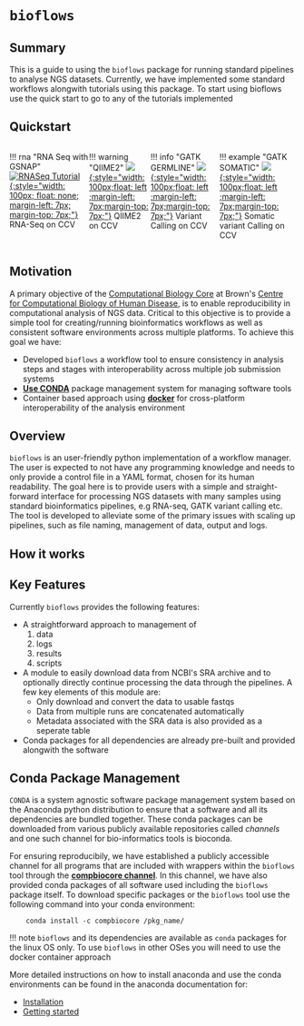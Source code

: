 # `bioflows`

## Summary
This is a guide to using the `bioflows` package for running standard
pipelines to analyse NGS datasets. Currently, we have implemented some standard workflows alongwith tutorials using this package. To start using bioflows use the quick start to go to any of the tutorials implemented

## Quickstart
<div markdown="1" class="row" style="max-width: 100%;">
<div markdown="1" class="md-flex__cell md-flex__cell--shrink" style="display: flex; width: 100%;">

!!! rna "RNA Seq with GSNAP"
    [![RNASeq Tutorial](images/ngxbio_icons_b_rna_sequencing_1_4.jpg){:style="width: 100px; float: none; margin-left: 7px; margin-top: 7px;"}](tutorials/rna-seq_tutorial.md) RNA-Seq on CCV

!!! warning "QIIME2"
    [![](images/ngxbio_icons_b_rna_sequencing_1_4.jpg){:style="width: 100px;float: left ;margin-left: 7px;margin-top: 7px;"}](tutorials/qiime2_tutorial.md) QIIME2 on CCV
    
!!! info "GATK GERMLINE"
    [![](images/ngxbio_icons_b_rna_sequencing_1_4.jpg){:style="width: 100px;float: left ;margin-left: 7px;margin-top: 7px;"}]() Variant Calling on CCV

!!! example "GATK SOMATIC"
    [![](images/ngxbio_icons_b_rna_sequencing_1_4.jpg){:style="width: 100px;float: left ;margin-left: 7px;margin-top: 7px;"}]() Somatic variant Calling on CCV
  
</div>
</div>

## Motivation
A primary objective of the [Computational Biology Core](https://cbc.brown.edu) at Brown's [Centre for Computational Biology of Human Disease](https://www.brown.edu/research/projects/computational-biology-of-human-disease/home), is to enable reproducibility in computational analysis of NGS data. Critical to this objective is to provide a simple tool for creating/running bioinformatics workflows as well as consistent software environments across multiple platforms. To achieve this goal we have:
- Developed `bioflows` a workflow tool to ensure consistency in analysis steps and stages with interoperability across multiple job submission systems
- [**Use CONDA**](https://conda.io/docs/) package management system for managing software tools
- Container based approach using [**docker**](https://www.docker.com) for cross-platform interoperability of the analysis environment

## Overview
`bioflows` is an user-friendly python implementation of a workflow manager. The user is expected to not have any programming knowledge and needs to only provide a control file in a YAML format, chosen for its human readability. The goal here is to provide users with a simple and straight-forward interface for processing NGS datasets with many samples using standard bioinformatics pipelines, e.g  RNA-seq, GATK variant calling etc. The tool is developed to alleviate some of the primary issues with scaling up pipelines, such as file naming, management of data, output and logs. 

## How it works

## Key Features
Currently `bioflows` provides the following features:
- A straightforward approach to management of
    1) data
    2) logs
    3) results
    4) scripts
- A module to easily download data from NCBI's SRA archive and to optionally directly continue processing the data through the pipelines. A few key elements of this module are:
    - Only download and convert the data to usable fastqs
    - Data from multiple runs are concatenated automatically
    - Metadata associated with the SRA data is also provided as a seperate table
- Conda packages for all dependencies are already pre-built and provided alongwith the software

## Conda Package Management
`CONDA` is a system agnostic software package management system based on
the Anaconda python distribution to ensure that a software and all its
dependencies are bundled together. These conda packages can be
downloaded from various publicly available repositories called
*channels* and one such channel for bio-informatics tools is bioconda.

For ensuring reproducibily, we have established a publicly accessible channel for all programs that are included with wrappers within the `bioflows` tool through the [**compbiocore channel**](https://anaconda.org/compbiocore/). In this channel, we have also provided conda packages of all software used including the `bioflows` package itself. To download specific packages or the `bioflows` tool use the following command into your conda environment:

```
    conda install -c compbiocore /pkg_name/
```
!!! note
    `bioflows` and its dependencies are available as `conda` packages for the linux OS only. 
    To use `bioflows` in other OSes you will need to use the docker container approach
    
More detailed instructions on how to install anaconda and use the conda
environments can be found in the anaconda documentation for:

-   [Installation](https://docs.anaconda.com/anaconda/install.html)
-   [Getting started](https://docs.anaconda.com/anaconda/user-guide/getting-started.html)


